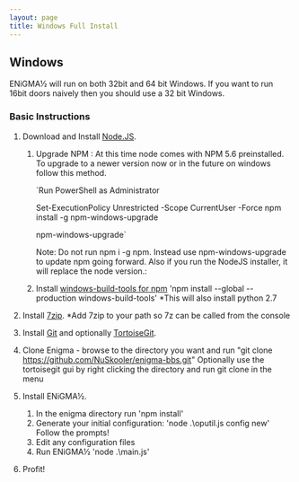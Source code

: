 ```yaml
---
layout: page
title: Windows Full Install
---
```

## Windows

ENiGMA½ will run on both 32bit and 64 bit Windows. If you want to run 16bit doors naively then you should use a 32 bit Windows.  


### Basic Instructions

1. Download and Install [Node.JS](https://nodejs.org/en/download/). 

	1. Upgrade NPM : At this time node comes with NPM 5.6 preinstalled. To upgrade to a newer version now or in the future on windows follow this method.

		`Run PowerShell as Administrator

		Set-ExecutionPolicy Unrestricted -Scope CurrentUser -Force
		npm install -g npm-windows-upgrade

		npm-windows-upgrade`
	 
		Note: Do not run npm i -g npm. Instead use npm-windows-upgrade to update npm going forward. 
		Also if you run the NodeJS installer, it will replace the node version.:


	2. Install [windows-build-tools for npm](https://www.npmjs.com/package/windows-build-tools)
		'npm install --global --production windows-build-tools'
		*This will also install python 2.7

2. Install [7zip](https://www.7-zip.org/download.html).
	*Add 7zip to your path so 7z can be called from the console

3. Install [Git](https://git-scm.com/downloads) and optionally [TortoiseGit](https://tortoisegit.org/download/). 

4. Clone Enigma - browse to the directory you want and run "git clone https://github.com/NuSkooler/enigma-bbs.git"
	Optionally use the tortoisegit gui by right clicking the directory and run git clone in the menu
    

5. Install ENiGMA½.
	1. In the enigma directory run 'npm install'
	2. Generate your initial configuration:
		'node .\oputil.js config new'
		Follow the prompts!
	3. Edit any configuration files
	4. Run ENiGMA½
		'node .\main.js'
	

6. Profit!
